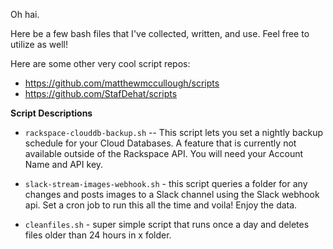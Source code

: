 Oh hai.

Here be a few bash files that I've collected, written, and use. Feel free to utilize as well!

Here are some other very cool script repos:

* https://github.com/matthewmccullough/scripts
* https://github.com/StafDehat/scripts

**Script Descriptions**

* `rackspace-clouddb-backup.sh` -- This script lets you set a nightly backup schedule for your Cloud Databases. A feature that is currently not available outside of the Rackspace API. You will need your Account Name and API key.

* `slack-stream-images-webhook.sh` - this script queries a folder for any changes and posts images to a Slack channel using the Slack webhook api. Set a cron job to run this all the time and voila! Enjoy the data.

* `cleanfiles.sh` - super simple script that runs once a day and deletes files older than 24 hours in x folder.
